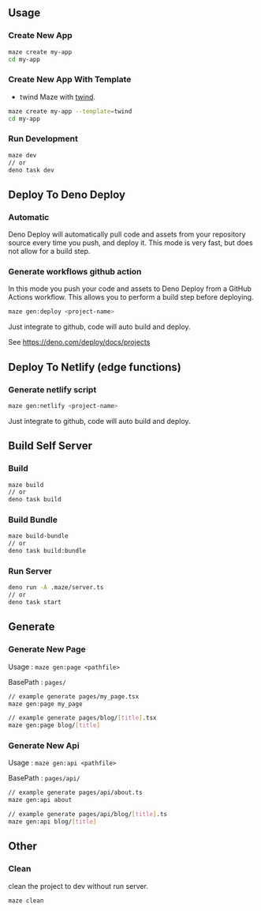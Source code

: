 ## Usage

### Create New App

```bash
maze create my-app
cd my-app
```

### Create New App With Template

- twind Maze with [twind](https://twind.dev/).

```bash
maze create my-app --template=twind
cd my-app
```

### Run Development

```bash
maze dev
// or
deno task dev
```

## Deploy To Deno Deploy

### Automatic

Deno Deploy will automatically pull code and assets from your repository source
every time you push, and deploy it. This mode is very fast, but does not allow
for a build step.

### Generate workflows github action

In this mode you push your code and assets to Deno Deploy from a GitHub Actions
workflow. This allows you to perform a build step before deploying.

```bash
maze gen:deploy <project-name>
```

Just integrate to github, code will auto build and deploy.

See https://deno.com/deploy/docs/projects

## Deploy To Netlify (edge functions)

### Generate netlify script

```bash
maze gen:netlify <project-name>
```

Just integrate to github, code will auto build and deploy.

## Build Self Server

### Build

```bash
maze build
// or
deno task build
```

### Build Bundle

```bash
maze build-bundle
// or
deno task build:bundle
```

### Run Server

```bash
deno run -A .maze/server.ts
// or
deno task start
```

## Generate

### Generate New Page

Usage : `maze gen:page <pathfile>`

BasePath : `pages/`

```bash
// example generate pages/my_page.tsx
maze gen:page my_page

// example generate pages/blog/[title].tsx
maze gen:page blog/[title]
```

### Generate New Api

Usage : `maze gen:api <pathfile>`

BasePath : `pages/api/`

```bash
// example generate pages/api/about.ts
maze gen:api about

// example generate pages/api/blog/[title].ts
maze gen:api blog/[title]
```

## Other

### Clean

clean the project to dev without run server.

```bash
maze clean
```
